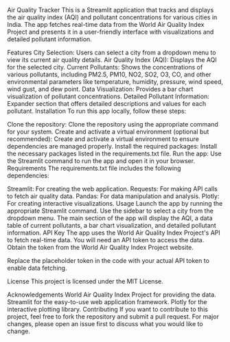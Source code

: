 Air Quality Tracker
This is a Streamlit application that tracks and displays the air quality index (AQI) and pollutant concentrations for various cities in India. The app fetches real-time data from the World Air Quality Index Project and presents it in a user-friendly interface with visualizations and detailed pollutant information.

Features
City Selection: Users can select a city from a dropdown menu to view its current air quality details.
Air Quality Index (AQI): Displays the AQI for the selected city.
Current Pollutants: Shows the concentrations of various pollutants, including PM2.5, PM10, NO2, SO2, O3, CO, and other environmental parameters like temperature, humidity, pressure, wind speed, wind gust, and dew point.
Data Visualization: Provides a bar chart visualization of pollutant concentrations.
Detailed Pollutant Information: Expander section that offers detailed descriptions and values for each pollutant.
Installation
To run this app locally, follow these steps:

Clone the repository:
Clone the repository using the appropriate command for your system.
Create and activate a virtual environment (optional but recommended):
Create and activate a virtual environment to ensure dependencies are managed properly.
Install the required packages:
Install the necessary packages listed in the requirements.txt file.
Run the app:
Use the Streamlit command to run the app and open it in your browser.
Requirements
The requirements.txt file includes the following dependencies:

Streamlit: For creating the web application.
Requests: For making API calls to fetch air quality data.
Pandas: For data manipulation and analysis.
Plotly: For creating interactive visualizations.
Usage
Launch the app by running the appropriate Streamlit command.
Use the sidebar to select a city from the dropdown menu.
The main section of the app will display the AQI, a data table of current pollutants, a bar chart visualization, and detailed pollutant information.
API Key
The app uses the World Air Quality Index Project's API to fetch real-time data. You will need an API token to access the data. Obtain the token from the World Air Quality Index Project website.

Replace the placeholder token in the code with your actual API token to enable data fetching.

License
This project is licensed under the MIT License.

Acknowledgements
World Air Quality Index Project for providing the data.
Streamlit for the easy-to-use web application framework.
Plotly for the interactive plotting library.
Contributing
If you want to contribute to this project, feel free to fork the repository and submit a pull request. For major changes, please open an issue first to discuss what you would like to change.
